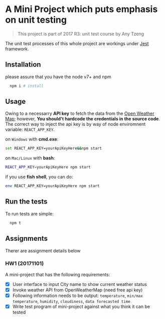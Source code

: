 # A Mini Project which puts emphasis on unit testing

> This project is part of 2017 R3: unit test course by Any Tzeng

The unit test processes of this whole project are workings under [Jest](https://github.com/facebook/jest) framework.

## Installation

please assure that you have the node v7+ and npm

```sh
  npm i # install
```

## Usage

Owing to a necessarry **API key** to fetch the data from the [Open Weather Map](https://openweathermap.org); however, **You should't hardcode the credentials in the source code**. The correct way to inject the api key is by way of node enviromnent variable: `REACT_APP_KEY`.

on `Windows` with **cmd.exe**:

```sh
set REACT_APP_KEY=yourApiKeyHere&&npm start
```

on `Mac/Linux` with **bash**:

```sh
REACT_APP_KEY=yourApiKeyHere npm start
```

if you use **fish shell**, you can do:

```sh
env REACT_APP_KEY=yourApiKeyHere npm start
```

## Run the tests

To run tests are simple:

```sh
  npm t
```

## Assignments

Therer are assignment details below

### HW1 (20171101)

A mini-project that has the following requirements:

- [x] User interface to input City name to show current weather status
- [x] Invoke weather API from OpenWeatherMap (need free api key)
- [x] Following information needs to be output: `temperature`, `min/max temperature`, `humidity`, `cloudiness`, `data forecasted time`
- [x] Write test program of mini-project against what you think it can be tested
